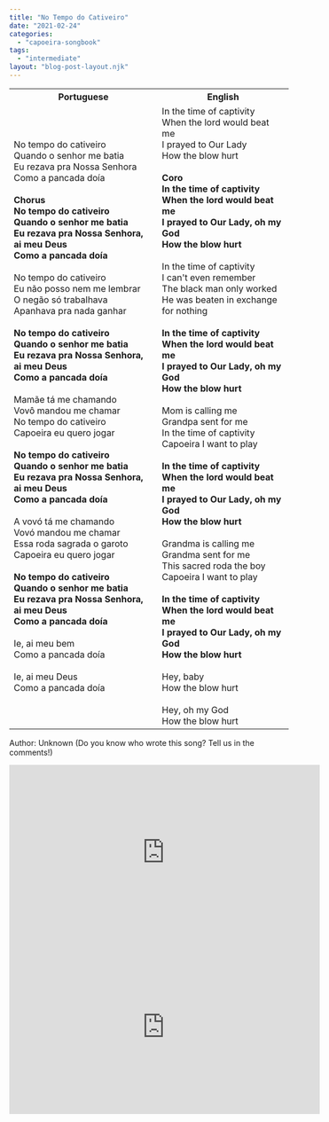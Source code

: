 ```yaml
---
title: "No Tempo do Cativeiro"
date: "2021-02-24"
categories: 
  - "capoeira-songbook"
tags: 
  - "intermediate"
layout: "blog-post-layout.njk"
---
```


<table class="capoeira-table">
    <tr class="header-row">
        <th>Portuguese</th>
        <th>English</th>
    </tr>
    <tr>
        <td>No tempo do cativeiro<br>
Quando o senhor me batia<br>
Eu rezava pra Nossa Senhora<br>
Como a pancada doía<br>
<br>
<strong>Chorus<br>
No tempo do cativeiro<br>
Quando o senhor me batia<br>
Eu rezava pra Nossa Senhora, ai meu Deus<br>
Como a pancada doía</strong><br>
<br>
No tempo do cativeiro<br>
Eu não posso nem me lembrar<br>
O negão só trabalhava<br>
Apanhava pra nada ganhar<br>
<br>
<strong>No tempo do cativeiro<br>
Quando o senhor me batia<br>
Eu rezava pra Nossa Senhora, ai meu Deus<br>
Como a pancada doía</strong><br>
<br>
Mamãe tá me chamando<br>
Vovô mandou me chamar<br>
No tempo do cativeiro<br>
Capoeira eu quero jogar<br>
<br>
<strong>No tempo do cativeiro<br>
Quando o senhor me batia<br>
Eu rezava pra Nossa Senhora, ai meu Deus<br>
Como a pancada doía</strong><br>
<br>
A vovó tá me chamando<br>
Vovó mandou me chamar<br>
Essa roda sagrada o garoto<br>
Capoeira eu quero jogar<br>
<br>
<strong>No tempo do cativeiro<br>
Quando o senhor me batia<br>
Eu rezava pra Nossa Senhora, ai meu Deus<br>
Como a pancada doía</strong><br>
<br>
Ie, ai meu bem<br>
Como a pancada doía<br>
<br>
Ie, ai meu Deus<br>
Como a pancada doía</td>
        <td>In the time of captivity<br>
When the lord would beat me<br>
I prayed to Our Lady<br>
How the blow hurt<br>
<br>
<strong>Coro<br>
In the time of captivity<br>
When the lord would beat me<br>
I prayed to Our Lady, oh my God<br>
How the blow hurt</strong><br>
<br>
In the time of captivity<br>
I can't even remember<br>
The black man only worked<br>
He was beaten in exchange for nothing<br>
<br>
<strong>In the time of captivity<br>
When the lord would beat me<br>
I prayed to Our Lady, oh my God<br>
How the blow hurt</strong><br>
<br>
Mom is calling me<br>
Grandpa sent for me<br>
In the time of captivity<br>
Capoeira I want to play<br>
<br>
<strong>In the time of captivity<br>
When the lord would beat me<br>
I prayed to Our Lady, oh my God<br>
How the blow hurt</strong><br>
<br>
Grandma is calling me<br>
Grandma sent for me<br>
This sacred roda the boy<br>
Capoeira I want to play<br>
<br>
<strong>In the time of captivity<br>
When the lord would beat me<br>
I prayed to Our Lady, oh my God<br>
How the blow hurt</strong><br>
<br>
Hey, baby<br>
How the blow hurt<br>
<br>
Hey, oh my God<br>
How the blow hurt</td>
    </tr>
</table>

<figcaption>

Author: Unknown (Do you know who wrote this song? Tell us in the comments!)

</figcaption>

<iframe width="560" height="315" src="https://www.youtube.com/embed/6W01vB_AxLo" title="YouTube video player" frameborder="0" allow="accelerometer; autoplay; clipboard-write; encrypted-media; gyroscope; picture-in-picture" allowfullscreen></iframe>

<iframe width="560" height="315" src="https://www.youtube.com/embed/oFHR1ZmTSQU" title="YouTube video player" frameborder="0" allow="accelerometer; autoplay; clipboard-write; encrypted-media; gyroscope; picture-in-picture" allowfullscreen></iframe>